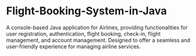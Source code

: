 # Flight-Booking-System-in-Java
A console-based Java application for Airlines, providing functionalities for user registration, authentication, flight booking, check-in, flight management, and account management. Designed to offer a seamless and user-friendly experience for managing airline services.
